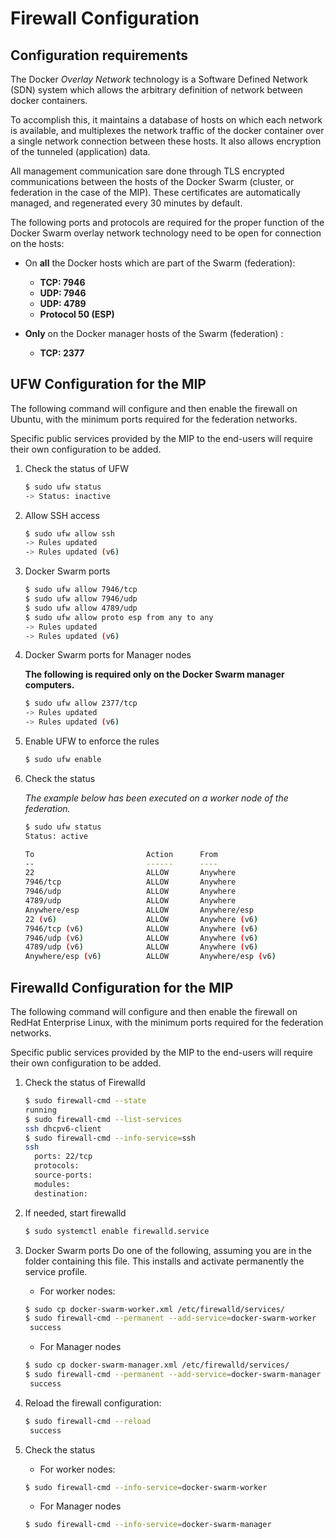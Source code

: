 # Firewall Configuration

## Configuration requirements

The Docker *Overlay Network* technology is a Software Defined Network (SDN) system which allows the arbitrary definition of network between docker containers.

To accomplish this, it maintains a database of hosts on which each network is available, and multiplexes the network traffic of the docker container over a single network connection between these hosts. It also allows encryption of the tunneled (application) data.

All management communication sare done through TLS encrypted communications between the hosts of the Docker Swarm (cluster, or federation in the case of the MIP). These certificates are automatically managed, and regenerated every 30 minutes by default.

The following ports and protocols are required for the proper function of the Docker Swarm overlay network technology need to be open for connection on the hosts:

 * On **all** the Docker hosts which are part of the Swarm (federation):
   * **TCP: 7946**
   * **UDP: 7946**
   * **UDP: 4789**
   * **Protocol 50 (ESP)**

 * **Only** on the Docker manager hosts of the Swarm (federation) :
   * **TCP: 2377**

## UFW Configuration for the MIP

The following command will configure and then enable the firewall on Ubuntu, with the minimum ports required for the federation networks.

Specific public services provided by the MIP to the end-users will require their own configuration to be added.

1. Check the status of UFW

    ```sh
    $ sudo ufw status
    -> Status: inactive
    ```

2. Allow SSH access

    ```sh
    $ sudo ufw allow ssh
    -> Rules updated
    -> Rules updated (v6)
    ```
3. Docker Swarm ports

    ```sh
    $ sudo ufw allow 7946/tcp
    $ sudo ufw allow 7946/udp
    $ sudo ufw allow 4789/udp
    $ sudo ufw allow proto esp from any to any
    -> Rules updated
    -> Rules updated (v6)
    ```

4. Docker Swarm ports for Manager nodes 
  
   **The following is required only on the Docker Swarm manager computers.**

    ```sh
    $ sudo ufw allow 2377/tcp
    -> Rules updated
    -> Rules updated (v6)
    ```

5. Enable UFW to enforce the rules    

    ```sh
    $ sudo ufw enable
    ```

6. Check the status

    *The example below has been executed on a worker node of the federation.*

    ```sh
    $ sudo ufw status
    Status: active
    
    To                         Action      From
    --                         ------      ----
    22                         ALLOW       Anywhere                  
    7946/tcp                   ALLOW       Anywhere                  
    7946/udp                   ALLOW       Anywhere                  
    4789/udp                   ALLOW       Anywhere                  
    Anywhere/esp               ALLOW       Anywhere/esp              
    22 (v6)                    ALLOW       Anywhere (v6)             
    7946/tcp (v6)              ALLOW       Anywhere (v6)             
    7946/udp (v6)              ALLOW       Anywhere (v6)             
    4789/udp (v6)              ALLOW       Anywhere (v6)             
    Anywhere/esp (v6)          ALLOW       Anywhere/esp (v6)         

    ```

## Firewalld Configuration for the MIP

The following command will configure and then enable the firewall on RedHat Enterprise Linux, with the minimum ports required for the federation networks.

Specific public services provided by the MIP to the end-users will require their own configuration to be added.

1. Check the status of Firewalld

    ```sh
    $ sudo firewall-cmd --state
    running
    $ sudo firewall-cmd --list-services
    ssh dhcpv6-client
    $ sudo firewall-cmd --info-service=ssh
    ssh
      ports: 22/tcp
      protocols: 
      source-ports: 
      modules: 
      destination: 
    ```

2. If needed, start firewalld

    ```sh
    $ sudo systemctl enable firewalld.service
    ```

3. Docker Swarm ports
   Do one of the following, assuming you are in the folder containing this file. This installs and activate permanently the service profile.
   
    * For worker nodes:

    ```sh
    $ sudo cp docker-swarm-worker.xml /etc/firewalld/services/
    $ sudo firewall-cmd --permanent --add-service=docker-swarm-worker
	 success
    ```

    * For Manager nodes 
   
    ```sh
    $ sudo cp docker-swarm-manager.xml /etc/firewalld/services/
    $ sudo firewall-cmd --permanent --add-service=docker-swarm-manager
	 success
    ```

4. Reload the firewall configuration:    

    ```sh
    $ sudo firewall-cmd --reload
	 success
    ```

5. Check the status

    * For worker nodes:

    ```sh
    $ sudo firewall-cmd --info-service=docker-swarm-worker
    ```

    * For Manager nodes 

    ```sh
    $ sudo firewall-cmd --info-service=docker-swarm-manager
    ```
